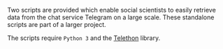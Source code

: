 Two scripts are provided which enable social scientists to easily retrieve data from the chat service Telegram on a large scale. These standalone scripts are part of a larger project.

The scripts require `Python 3` and the [Telethon](https://github.com/LonamiWebs/Telethon/) library.
